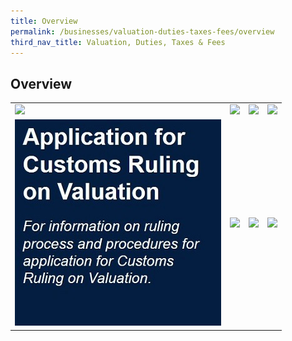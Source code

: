 ```yaml
---
title: Overview 
permalink: /businesses/valuation-duties-taxes-fees/overview
third_nav_title: Valuation, Duties, Taxes & Fees
---
```


## **Overview**


|  |  |  |  |
|--|--|--|--|
|[![](/images/v1.jpg)](/businesses/valuation-duties-taxes-fees/establishing-customs-value-for-imports/establishing-the-customs-value) |[![](/images/v2.jpg)](/businesses/valuation-duties-taxes-and-fees/duties-and-dutiable-goods) | [![](/images/v3.jpg)](/businesses/valuation-duties-taxes-fees/goods-and-services-tax-gst)| [![](/images/v4.jpg)](/businesses/valuation-duties-taxes-fees/refund-of-duties-and-gst) |
| [![](/images/v5.jpg)](/businesses/valuation-duties-taxes-fees/application-for-customs-ruling-on-valuation) | [![](/images/v6.jpg)](/businesses/valuation-duties-taxes-fees/permits-documentation-and-other-fees) | [![](/images/v7.jpg)](/businesses/valuation-duties-taxes-fees/singapore-duty-paid-cigarette-sdpc-mark) | [![](/images/v8.jpg)](/businesses/valuation-duties-taxes-fees/e-learning-resources)|

